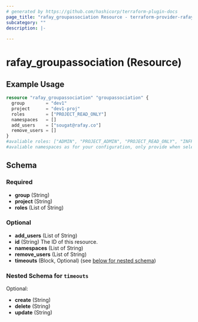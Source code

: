 ```yaml
---
# generated by https://github.com/hashicorp/terraform-plugin-docs
page_title: "rafay_groupassociation Resource - terraform-provider-rafay"
subcategory: ""
description: |-
  
---
```


# rafay_groupassociation (Resource)



## Example Usage

```terraform
resource "rafay_groupassociation" "groupassociation" {
  group        = "dev1"
  project      = "dev1-proj"
  roles        = ["PROJECT_READ_ONLY"]
  namespaces   = []
  add_users    = ["sougat@rafay.co"]
  remove_users = []
}
#avaliable roles: ["ADMIN", "PROJECT_ADMIN", "PROJECT_READ_ONLY", "INFRA_ADMIN", "INFRA_READ_ONLY", "NAMESPACE_READ_ONLY", "NAMESPACE_ADMIN"]
#avaliable namespaces as for your configuration, only provide when selected roles are namespace options
```

<!-- schema generated by tfplugindocs -->
## Schema

### Required

- **group** (String)
- **project** (String)
- **roles** (List of String)

### Optional

- **add_users** (List of String)
- **id** (String) The ID of this resource.
- **namespaces** (List of String)
- **remove_users** (List of String)
- **timeouts** (Block, Optional) (see [below for nested schema](#nestedblock--timeouts))

<a id="nestedblock--timeouts"></a>
### Nested Schema for `timeouts`

Optional:

- **create** (String)
- **delete** (String)
- **update** (String)


